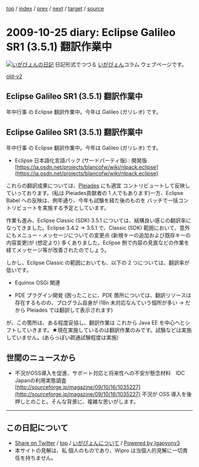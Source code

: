 [top](../index.html) 
 / [index](index.html) 
 / [prev](ig091023.html) 
 / [next](ig091029.html) 
 / [target](http://www.igapyon.jp/igapyon/diary/2009/ig091025.html) 
 / [source](https://github.com/igapyon/diary/blob/master/2009/ig091025.src.md) 

2009-10-25 diary: Eclipse Galileo SR1 (3.5.1) 翻訳作業中
=====================================================================================================
[![いがぴょんの日記](http://www.igapyon.jp/igapyon/diary/images/iga200306s.jpg "いがぴょん")](http://www.igapyon.jp/igapyon/diary/memo/memoigapyon.html) 日記形式でつづる [いがぴょん](http://www.igapyon.jp/igapyon/diary/memo/memoigapyon.html)コラム ウェブページです。

[old-v2](ig091025-orig.html)

## Eclipse Galileo SR1 (3.5.1) 翻訳作業中

年中行事 の Eclipse 翻訳作業中。今年は Galileo (ガリレオ) です。


## Eclipse Galileo SR1 (3.5.1) 翻訳作業中

年中行事 の Eclipse 翻訳作業中。今年は Galileo (ガリレオ) です。

* Eclipse 日本語化言語パック (サードパーティ版) : 開発版
  [https://ja.osdn.net/projects/blancofw/wiki/nlpack.eclipse](https://ja.osdn.net/projects/blancofw/wiki/nlpack.eclipse)

これらの翻訳成果については、[Pleiades](http://mergedoc.sourceforge.jp/pleiades.html) にも適宜 コントリビュートして反映していっております。(私は Pleiades貢献者の 1 人でもあります)一方、Eclipse Babel への反映は、例年通り、今年も試験を経た後のものを バッチで一括コントリビュートを実施する予定としています。

作業も進み、Eclipse Classic (SDK) 3.5.1 については、結構良い感じの翻訳率になってきました。Eclipse 3.4.2
-> 3.5.1 で、Classic (SDK) 範囲において、意外にもメニュー・メッセージについての変更点 (新規キーの追加および既存キーの内容変更)が (想定より) 多くありました。Eclipse 側で内容の見直などの作業を経てメッセージ等が改善されたのでしょう。

しかし、Eclipse Classic の範囲においても、以下の 2 つについては、翻訳率が低いです。

* Equinox
  OSGi 関連
  
* PDE
  プラグイン開発 (困ったことに、PDE 箇所については、翻訳リソースは存在するものの、プログラム自身が i18n 未対応なんていう個所が多い
  → だから Pleiades では翻訳して表示されます)

が、この箇所は、ある程度妥協し、翻訳作業は これから Java EE を中心へとシフトしていきます。★現在実施しているのは翻訳作業のみです。試験などは実施していません。(あらっぽい疏通試験程度は実施)

## 世間のニュースから

* 不況がOSS導入を促進、サポート対応と将来性への不安が懸念材料　IDC Japanの利用実態調査
  [http://sourceforge.jp/magazine/09/10/16/1035227](http://sourceforge.jp/magazine/09/10/16/1035227)
  不況が OSS 導入を後押しとのこと。そんな背景に、複雑な思いがします。


----------------------------------------------------------------------------------------------------

## この日記について

* [Share on Twitter](https://twitter.com/intent/tweet?hashtags=igapyon%2Cdiary%2C%E3%81%84%E3%81%8C%E3%81%B4%E3%82%87%E3%82%93&text=Eclipse+Galileo+SR1+%283.5.1%29+%E7%BF%BB%E8%A8%B3%E4%BD%9C%E6%A5%AD%E4%B8%AD&url=http%3A%2F%2Fwww.igapyon.jp%2Figapyon%2Fdiary%2F2009%2Fig091025.html) / [top](../index.html) / [いがぴょんについて](http://www.igapyon.jp/igapyon/diary/memo/memoigapyon.html) / [Powered by Igapyonv3](https://github.com/igapyon/igapyonv3)
* 本サイトの見解は、私 個人のものであり、Wipro は当個人的見解に一切責任を持ちません。 
